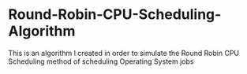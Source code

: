 # Round-Robin-CPU-Scheduling-Algorithm
This is an algorithm I created in order to simulate the Round Robin CPU Scheduling method of scheduling Operating System jobs
